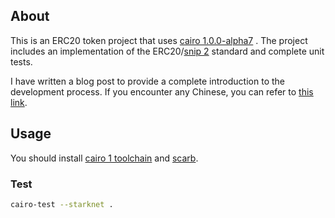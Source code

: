 ## About

This is an ERC20 token project that uses [cairo 1.0.0-alpha7](https://github.com/starkware-libs/cairo) . The project includes an implementation of the ERC20/[snip 2](https://github.com/starknet-io/SNIPs/blob/main/SNIPS/snip-2.md) standard and complete unit tests.

I have written a blog post to provide a complete introduction to the development process. If you encounter any Chinese, you can refer to [this link](https://blog.wssh.trade/posts/cairo1-with-erc20/).

## Usage

You should install [cairo 1 toolchain](https://github.com/starkware-libs/cairo) and [scarb](https://docs.swmansion.com/scarb/download).

### Test

```bash
cairo-test --starknet .
```